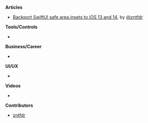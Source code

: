 
**Articles**

* [Backport SwiftUI safe area insets to iOS 13 and 14](https://www.fivestars.blog/articles/safe-area-insets-2/), by [@zntfdr](https://twitter.com/zntfdr)

**Tools/Controls**

* 

**Business/Career**

* 

**UI/UX**

* 

**Videos**

* 

**Contributors**

* [zntfdr](https://github.com/zntfdr)
